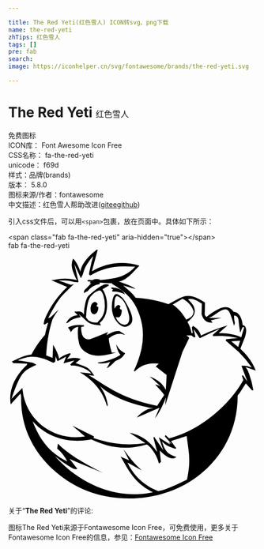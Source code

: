 ```yaml
---

title: The Red Yeti(红色雪人) ICON转svg、png下载
name: the-red-yeti
zhTips: 红色雪人
tags: []
pre: fab
search: 
image: https://iconhelper.cn/svg/fontawesome/brands/the-red-yeti.svg

---
```


# The Red Yeti  <small style="font-size: 60%;font-weight: 100">红色雪人</small>


<div class="detail-page">
<p>
<span><span class="badge-success badge">免费图标</span> </span>
<br/>
<span>
ICON库：
<span class="badge-secondary badge">Font Awesome Icon Free</span> 
</span>
<br/>
<span>
CSS名称：
<span class="badge-secondary badge">fa-the-red-yeti</span> 
</span>
<br/>
<span>
unicode：
<span class="badge-secondary badge">f69d</span> 
<copy-btn content='f69d' btn-title=""></copy-btn>
<copy-btn :content='String.fromCodePoint(parseInt("f69d", 16))' btn-title="复制U"></copy-btn>
</span><br/><span>样式：<span class="badge-light badge">品牌(brands)</span></span>
<br/>
<span>
版本：
<span class="badge-secondary badge">5.8.0</span> 
</span>
<br/>
<span>图标来源/作者：<span class="badge-light badge">fontawesome</span></span> 
<br/>
<span class="zh-detail">中文描述：<span class="badge-primary badge">红色雪人</span><span class="help-link"><span>帮助改进</span>(<a href="https://gitee.com/liuwave/icon-helper/edit/master/json/fontawesome/brands/the-red-yeti.json" target="_blank" rel="noopener noreferrer">gitee</a><a href="https://github.com/liuwave/icon-helper/edit/master/json/fontawesome/brands/the-red-yeti.json" target="_blank" rel="noopener noreferrer">github</a></span>)</span><br/>
</p>
</div>
<div class="alert alert-dark">
  <i class="fab fa-the-red-yeti fa-xs"></i>
  <i class="fab fa-the-red-yeti fa-sm"></i>
  <i class="fab fa-the-red-yeti fa-lg"></i>
  <i class="fab fa-the-red-yeti fa-2x"></i>
  <i class="fab fa-the-red-yeti fa-3x"></i>
  <i class="fab fa-the-red-yeti fa-5x"></i>
  <i class="fab fa-the-red-yeti fa-7x"></i>
</div>
<div>
  <p>引入css文件后，可以用<code>&lt;span&gt;</code>包裹，放在页面中。具体如下所示：    
  </p>
  <div class="alert alert-primary" style="font-size: 14px">
    &lt;span class="fab fa-the-red-yeti" aria-hidden="true"&gt;&lt;/span&gt;
    <copy-btn content='<span class="fab fa-the-red-yeti" aria-hidden="true"></span>'></copy-btn>
  </div>
  <div class="alert alert-secondary">
    <i class="fab fa-the-red-yeti"
    style="font-size: 24px"
    aria-hidden="true"></i> fab fa-the-red-yeti
    <copy-btn content="fab fa-the-red-yeti" btn-title="复制图标名称"></copy-btn>
  </div>
</div>
<div id="svg" class="svg-wrap">
<svg xmlns="http://www.w3.org/2000/svg" viewBox="0 0 512 512"><path d="M488.23 241.7l20.7 7.1c-9.6-23.9-23.9-37-31.7-44.8l7.1-18.2c.2 0 12.3-27.8-2.5-30.7-.6-11.3-6.6-27-18.4-27-7.6-10.6-17.7-12.3-30.7-5.9a122.2 122.2 0 0 0-25.3 16.5c-5.3-6.4-3 .4-3-29.8-37.1-24.3-45.4-11.7-74.8 3l.5.5a239.36 239.36 0 0 0-68.4-13.3c-5.5-8.7-18.6-19.1-25.1-25.1l24.8 7.1c-5.5-5.5-26.8-12.9-34.2-15.2 18.2-4.1 29.8-20.8 42.5-33-34.9-10.1-67.9-5.9-97.9 11.8l12-44.2L182 0c-31.6 24.2-33 41.9-33.7 45.5-.9-2.4-6.3-19.6-15.2-27a35.12 35.12 0 0 0-.5 25.3c3 8.4 5.9 14.8 8.4 18.9-16-3.3-28.3-4.9-49.2 0h-3.7l33 14.3a194.26 194.26 0 0 0-46.7 67.4l-1.7 8.4 1.7 1.7 7.6-4.7c-3.3 11.6-5.3 19.4-6.6 25.8a200.18 200.18 0 0 0-27.8 40.3c-15 1-31.8 10.8-40.3 14.3l3 3.4 28.8 1c-.5 1-.7 2.2-1.2 3.2-7.3 6.4-39.8 37.7-33 80.7l20.2-22.4c.5 1.7.7 3.4 1.2 5.2 0 25.5.4 89.6 64.9 150.5 43.6 40 96 60.2 157.5 60.2 121.7 0 223-87.3 223-211.5 6.8-9.7-1.2 3 16.7-25.1l13 14.3 2.5-.5A181.84 181.84 0 0 0 495 255a44.74 44.74 0 0 0-6.8-13.3zM398 111.2l-.5 21.9c5.5 18.1 16.9 17.2 22.4 17.2l-3.4-4.7 22.4-5.4a242.44 242.44 0 0 1-27 0c12.8-2.1 33.3-29 43-11.3 3.4 7.6 6.4 17.2 9.3 27.8l1.7-5.9a56.38 56.38 0 0 1-1.7-15.2c5.4.5 8.8 3.4 9.3 10.1.5 6.4 1.7 14.8 3.4 25.3l4.7-11.3c4.6 0 4.5-3.6-2.5 20.7-20.9-8.7-35.1-8.4-46.5-8.4l18.2-16c-25.3 8.2-33 10.8-54.8 20.9-1.1-5.4-5-13.5-16-19.9-3.2 3.8-2.8.9-.7 14.8h-2.5a62.32 62.32 0 0 0-8.4-23.1l4.2-3.4c8.4-7.1 11.8-14.3 10.6-21.9-.5-6.4-5.4-13.5-13.5-20.7 5.6-3.4 15.2-.4 28.3 8.5zm-39.6-10.1c2.7 1.9 11.4 5.4 18.9 17.2 4.2 8.4 4 9.8 3.4 11.1-.5 2.4-.5 4.3-3 7.1-1.7 2.5-5.4 4.7-11.8 7.6-7.6-13-16.5-23.6-27.8-31.2zM91 143.1l1.2-1.7c1.2-2.9 4.2-7.6 9.3-15.2l2.5-3.4-13 12.3 5.4-4.7-10.1 9.3-4.2 1.2c12.3-24.1 23.1-41.3 32.5-50.2 9.3-9.3 16-16 20.2-19.4l-6.4 1.2c-11.3-4.2-19.4-7.1-24.8-8.4 2.5-.5 3.7-.5 3.2-.5 10.3 0 17.5.5 20.9 1.2a52.35 52.35 0 0 0 16 2.5l.5-1.7-8.4-35.8 13.5 29a42.89 42.89 0 0 0 5.9-14.3c1.7-6.4 5.4-13 10.1-19.4s7.6-10.6 9.3-11.3a234.68 234.68 0 0 0-6.4 25.3l-1.7 7.1-.5 4.7 2.5 2.5C190.4 39.9 214 34 239.8 34.5l21.1.5c-11.8 13.5-27.8 21.9-48.5 24.8a201.26 201.26 0 0 1-23.4 2.9l-.2-.5-2.5-1.2a20.75 20.75 0 0 0-14 2c-2.5-.2-4.9-.5-7.1-.7l-2.5 1.7.5 1.2c2 .2 3.9.5 6.2.7l-2 3.4 3.4-.5-10.6 11.3c-4.2 3-5.4 6.4-4.2 9.3l5.4-3.4h1.2a39.4 39.4 0 0 1 25.3-15.2v-3c6.4.5 13 1 19.4 1.2 6.4 0 8.4.5 5.4 1.2a189.6 189.6 0 0 1 20.7 13.5c13.5 10.1 23.6 21.9 30 35.4 8.8 18.2 13.5 37.1 13.5 56.6a141.13 141.13 0 0 1-3 28.3 209.91 209.91 0 0 1-16 46l2.5.5c18.2-19.7 41.9-16 49.2-16l-6.4 5.9 22.4 17.7-1.7 30.7c-5.4-12.3-16.5-21.1-33-27.8 16.5 14.8 23.6 21.1 21.9 20.2-4.8-2.8-3.5-1.9-10.8-3.7 4.1 4.1 17.5 18.8 18.2 20.7l.2.2-.2.2c0 1.8 1.6-1.2-14 22.9-75.2-15.3-106.27-42.7-141.2-63.2l11.8 1.2c-11.8-18.5-15.6-17.7-38.4-26.1L149 225c-8.8-3-18.2-3-28.3.5l7.6-10.6-1.2-1.7c-14.9 4.3-19.8 9.2-22.6 11.3-1.1-5.5-2.8-12.4-12.3-28.8l-1.2 27-13.2-5c1.5-25.2 5.4-50.5 13.2-74.6zm276.5 330c-49.9 25-56.1 22.4-59 23.9-29.8-11.8-50.9-31.7-63.5-58.8l30 16.5c-9.8-9.3-18.3-16.5-38.4-44.3l11.8 23.1-17.7-7.6c14.2 21.1 23.5 51.7 66.6 73.5-120.8 24.2-199-72.1-200.9-74.3a262.57 262.57 0 0 0 35.4 24.8c3.4 1.7 7.1 2.5 10.1 1.2l-16-20.7c9.2 4.2 9.5 4.5 69.1 29-42.5-20.7-73.8-40.8-93.2-60.2-.5 6.4-1.2 10.1-1.2 10.1a80.25 80.25 0 0 1 20.7 26.6c-39-18.9-57.6-47.6-71.3-82.6 49.9 55.1 118.9 37.5 120.5 37.1 34.8 16.4 69.9 23.6 113.9 10.6 3.3 0 20.3 17 25.3 39.1l4.2-3-2.5-23.6c9 9 24.9 22.6 34.4 13-15.6-5.3-23.5-9.5-29.5-31.7 4.6 4.2 7.6 9 27.8 15l1.2-1.2-10.5-14.2c11.7-4.8-3.5 1 32-10.8 4.3 34.3 9 49.2.7 89.5zm115.3-214.4l-2.5.5 3 9.3c-3.5 5.9-23.7 44.3-71.6 79.7-39.5 29.8-76.6 39.1-80.9 40.3l-7.6-7.1-1.2 3 14.3 16-7.1-4.7 3.4 4.2h-1.2l-21.9-13.5 9.3 26.6-19-27.9-1.2 2.5 7.6 29c-6.1-8.2-21-32.6-56.8-39.6l32.5 21.2a214.82 214.82 0 0 1-93.2-6.4c-4.2-1.2-8.9-2.5-13.5-4.2l1.2-3-44.8-22.4 26.1 22.4c-57.7 9.1-113-25.4-126.4-83.4l-2.5-16.4-22.27 22.3c19.5-57.5 25.6-57.9 51.4-70.1-9.1-5.3-1.6-3.3-38.4-9.3 15.8-5.8 33-15.4 73 5.2a18.5 18.5 0 0 1 3.7-1.7c.6-3.2.4-.8 1-11.8 3.9 10 3.6 8.7 3 9.3l1.7.5c12.7-6.5 8.9-4.5 17-8.9l-5.4 13.5 22.3-5.8-8.4 8.4 2.5 2.5c4.5-1.8 30.3 3.4 40.8 16l-23.6-2.5c39.4 23 51.5 54 55.8 69.6l1.7-1.2c-2.8-22.3-12.4-33.9-16-40.1 4.2 5 39.2 34.6 110.4 46-11.3-.5-23.1 5.4-34.9 18.9l46.7-20.2-9.3 21.9c7.6-10.1 14.8-23.6 21.2-39.6v-.5l1.2-3-1.2 16c13.5-41.8 25.3-78.5 35.4-109.7l13.5-27.8v-2l-5.4-4.2h10.1l5.9 4.2 2.5-1.2-3.4-16 12.3 18.9 41.8-20.2-14.8 13 .5 2.9 17.7-.5a184 184 0 0 1 33 4.2l-23.6 2.5-1.2 3 26.6 23.1a254.21 254.21 0 0 1 27 32c-11.2-3.3-10.3-3.4-21.2-3.4l12.3 32.5zm-6.1-71.3l-3.9 13-14.3-11.8zm-254.8 7.1c1.7 10.6 4.7 17.7 8.8 21.9-9.3 6.6-27.5 13.9-46.5 16l.5 1.2a50.22 50.22 0 0 0 24.8-2.5l-7.1 13c4.2-1.7 10.1-7.1 17.7-14.8 11.9-5.5 12.7-5.1 20.2-16-12.7-6.4-15.7-13.7-18.4-18.8zm3.7-102.3c-6.4-3.4-10.6 3-12.3 18.9s2.5 29.5 11.8 39.6 18.2 10.6 26.1 3 3.4-23.6-11.3-47.7a39.57 39.57 0 0 0-14.27-13.8zm-4.7 46.3c5.4 2.2 10.5 1.9 12.3-10.6v-4.7l-1.2.5c-4.3-3.1-2.5-4.5-1.7-6.2l.5-.5c-.9-1.2-5-8.1-12.5 4.7-.5-13.5.5-21.9 3-24.8 1.2-2.5 4.7-1.2 11.3 4.2 6.4 5.4 11.3 16 15.2 32.5 6.5 28-19.8 26.2-26.9 4.9zm-45-5.5c1.6.3 9.3-1.1 9.3-14.8h-.5c-5.4-1.1-2.2-5.5-.7-5.9-1.7-3-3.4-4.2-5.4-4.7-8.1 0-11.6 12.7-8.1 21.2a7.51 7.51 0 0 0 5.43 4.2zM216 82.9l-2.5.5.5 3a48.94 48.94 0 0 1 26.1 5.9c-2.5-5.5-10-14.3-28.3-14.3l.5 2.5zm-71.8 49.4c21.7 16.8 16.5 21.4 46.5 23.6l-2.9-4.7a42.67 42.67 0 0 0 14.8-28.3c1.7-16-1.2-29.5-8.8-41.3l13-7.6a2.26 2.26 0 0 0-.5-1.7 14.21 14.21 0 0 0-13.5 1.7c-12.7 6.7-28 20.9-29 22.4-1.7 1.7-3.4 5.9-5.4 13.5a99.61 99.61 0 0 0-2.9 23.6c-4.7-8-10.5-6.4-19.9-5.9l7.1 7.6c-16.5 0-23.3 15.4-23.6 16 6.8 0 4.6-7.6 30-12.3-4.3-6.3-3.3-5-4.9-6.6zm18.7-18.7c1.2-7.6 3.4-13 6.4-17.2 5.4-6.4 10.6-10.1 16-11.8 4.2-1.7 7.1 1.2 10.1 9.3a72.14 72.14 0 0 1 3 25.3c-.5 9.3-3.4 17.2-8.4 23.1-2.9 3.4-5.4 5.9-6.4 7.6a39.21 39.21 0 0 1-11.3-.5l-7.1-3.4-5.4-6.4c.8-10 1.3-18.8 3.1-26zm42 56.1c-34.8 14.4-34.7 14-36.1 14.3-20.8 4.7-19-24.4-18.9-24.8l5.9-1.2-.5-2.5c-20.2-2.6-31 4.2-32.5 4.9.5.5 3 3.4 5.9 9.3 4.2-6.4 8.8-10.1 15.2-10.6a83.47 83.47 0 0 0 1.7 33.7c.1.5 2.6 17.4 27.5 24.1 11.3 3 27 1.2 48.9-5.4l-9.2.5c-4.2-14.8-6.4-24.8-5.9-29.5 11.3-8.8 21.9-11.3 30.7-7.6h2.5l-11.8-7.6-7.1.5c-5.9 1.2-12.3 4.2-19.4 8.4z"/></svg>
</div>
<detail full-name='fa-the-red-yeti'></detail>
<div class="icon-detail__container">
<p>关于“<b>The Red Yeti</b>”的评论:</p>
</div>
<Vssue title="关于“The Red Yeti”的评论" />    
<div><p>图标The Red Yeti来源于Fontawesome Icon Free，可免费使用，更多关于  Fontawesome Icon Free的信息，参见：<a target="_blank" href="https://iconhelper.cn/fontawesome.html">Fontawesome Icon Free</a>
</p></div>
